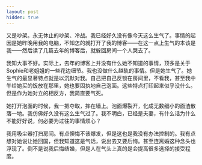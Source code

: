 ```yaml
---
layout: post
hidden: true
---
```


又是吵架。永无休止的吵架、冷战。我已经好久没有像今天这么生气了。事情的起因是她昨晚用我的电脑，不知怎的就打开了我的博客——在这一点上生气的本该是我——然后读了几篇去年的博客后，就躲回房间一个人哭去了。

我知大事不好。实际上，去年的博客上并没有什么她不知道的事情，顶多是关于Sophie和老姐姐的一些花边细节。我也没做什么越轨的事情。但是她生气了。她生气的最显著特点就是以沉默对我。自己把自己反锁在房间里，不看我，甚至我中午给她买的饭放在那里，她也要固执地自己泡面。这些特点打印起来似乎没什么。但是作为她对立的相反方，我简直要气死。

她打开泡面的时候，我一把夺取，摔在墙上。泡面爆裂开，化成无数细小的面渣散落一地。我仿佛好久没有这么生气过了。我不明白，已经是夫妻，有什么话为什么不能好好说，何必要为过往的事情烦心？

我用吸尘器打扫房间。有点懊悔不该爆发，但是这也是我没有办法控制的。我有点想对她说让她回国，但我知道这是气话，说出去又要后悔。甚至连离婚这种念头也浮现了。倒不是说我后悔结婚，但是人在气头上真的是会提高很多选择的接受程度。